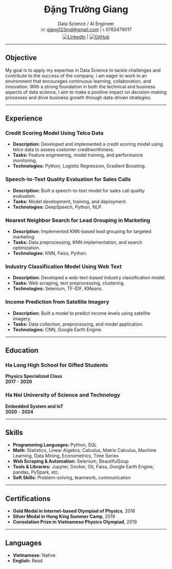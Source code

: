 <div align="center">

# Đặng Trường Giang  
Data Science / AI Engineer  
✉️ giang123md@gmail.com | 📞 0762479017     
[![LinkedIn](https://img.shields.io/badge/-LinkedIn-blue?style=flat&logo=linkedin)](https://www.linkedin.com/in/giangdangtruong/) | [![GitHub](https://img.shields.io/badge/-GitHub-333?style=flat&logo=github)](https://github.com/giangchicken)

</div>

---
## **Objective**
My goal is to apply my expertise in Data Science to tackle challenges and contribute to the success of the company. I am eager to work in an environment that encourages continuous learning, collaboration, and innovation. With a strong foundation in both the technical and business aspects of data science, I aim to make a positive impact on decision-making processes and drive business growth through data-driven strategies. 

---

## **Experience**

### **Credit Scoring Model Using Telco Data**   
- **Description:** Developed and implemented a credit scoring model using telco data to assess customer creditworthiness.
- **Tasks:** Feature engineering, model training, and performance monitoring.
- **Technologies:** Python, Logistic Regression, Gradient Boosting.

### **Speech-to-Text Quality Evaluation for Sales Calls**  
- **Description:** Built a speech-to-text model for sales call quality evaluation.
- **Tasks:** Model development, training, and deployment.
- **Technologies:** DeepSpeech, Python, NLP.

### **Nearest Neighbor Search for Lead Grouping in Marketing**   
- **Description:** Implemented KNN-based lead grouping for targeted marketing.
- **Tasks:** Data preprocessing, KNN implementation, and search optimization.
- **Technologies:** KNN, Faiss, Python.

### **Industry Classification Model Using Web Text**  
- **Description:** Developed a web-text-based industry classification model.
- **Tasks:** Web scraping, text preprocessing, clustering.
- **Technologies:** Selenium, TF-IDF, KMeans.

### **Income Prediction from Satellite Imagery**  
- **Description:** Built a model to predict income levels using satellite imagery.
- **Tasks:** Data collection, preprocessing, and model application.
- **Technologies:** CNN, Google Earth Engine.

---

## **Education**

### **Ha Long High School for Gifted Students**  
**Physics Specialized Class**  
**2017** - **2020**  

### **Ha Noi University of Science and Technology**  
**Embedded System and IoT**  
**2020** - **2024**

---

## **Skills**
- **Programming Languages:** Python, SQL
- **Math:** Statistics, Linear Algebra, Calculus, Matrix Calculus, Machine Learning, Data Mining, Econometrics, Time Series 
- **Web Scraping & Automation:** Selenium, BeautifulSoup
- **Tools & Libraries:** Jupyter, Docker, Git, Faiss, Google Earth Engine, pandas, PySpark, etc.
- **Soft Skills:** Problem-solving, teamwork, communication

---

## **Certifications**
- **Gold Medal in Internet-based Olympiad of Physics**, 2016
- **Silver Medal in Hung King Summer Camp**, 2019
- **Consolation Prize in Vietnamese Physics Olympiad**, 2019

---

## **Languages**
- **Vietnamese:** Native
- **English:** Read
